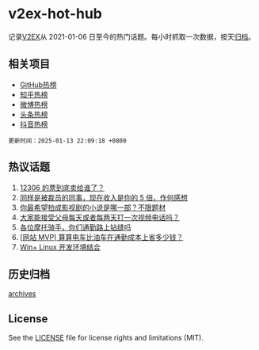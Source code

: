 # v2ex-hot-hub

 记录[V2EX](https://www.v2ex.com/)从 2021-01-06 日至今的热门话题。每小时抓取一次数据，按天[归档](archives)。
 
 ## 相关项目

- [GitHub热榜](https://github.com/snaildev/github-hot-hub)
- [知乎热榜](https://github.com/snaildev/zhihu-hot-hub)
- [微博热榜](https://github.com/snaildev/weibo-hot-hub)
- [头条热榜](https://github.com/snaildev/toutiao-hot-hub)
- [抖音热榜](https://github.com/snaildev/douyin-hot-hub)


 `更新时间：2025-01-13 22:09:18 +0800`

## 热议话题

1. [12306 的票到底卖给谁了？](https://www.v2ex.com/t/1104596)
1. [同样是被裁员的同事，现在收入是你的 5 倍，作何感想](https://www.v2ex.com/t/1104619)
1. [你最希望拍成影视剧的小说是哪一部？不限题材](https://www.v2ex.com/t/1104589)
1. [大家能接受父母每天或者每两天打一次视频电话吗？](https://www.v2ex.com/t/1104577)
1. [各位摩托骑手，你们通勤路上钻缝吗](https://www.v2ex.com/t/1104620)
1. [[网站 MVP] 算算电车比油车在通勤成本上省多少钱？](https://www.v2ex.com/t/1104584)
1. [Win+ Linux 开发环境结合](https://www.v2ex.com/t/1104561)

## 历史归档

[archives](archives)

## License

See the [LICENSE](LICENSE) file for license rights and limitations (MIT).

